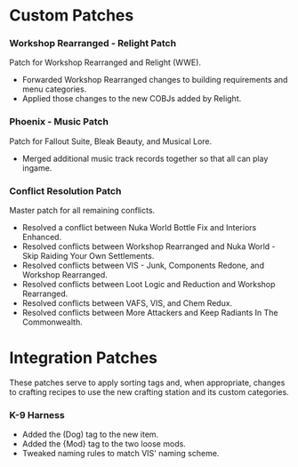# Custom Patches

### Workshop Rearranged - Relight Patch

Patch for Workshop Rearranged and Relight (WWE).

- Forwarded Workshop Rearranged changes to building requirements and menu categories.
- Applied those changes to the new COBJs added by Relight.

### Phoenix - Music Patch

Patch for Fallout Suite, Bleak Beauty, and Musical Lore.

- Merged additional music track records together so that all can play ingame.

### Conflict Resolution Patch

Master patch for all remaining conflicts.

- Resolved a conflict between Nuka World Bottle Fix and Interiors Enhanced.
- Resolved conflicts between Workshop Rearranged and Nuka World - Skip Raiding Your Own Settlements.
- Resolved conflicts between VIS - Junk, Components Redone, and Workshop Rearranged.
- Resolved conflicts between Loot Logic and Reduction and Workshop Rearranged.
- Resolved conflicts between VAFS, VIS, and Chem Redux.
- Resolved conflicts between More Attackers and Keep Radiants In The Commonwealth.

# Integration Patches

These patches serve to apply sorting tags and, when appropriate, changes to crafting recipes to use the new crafting station and its custom categories.

### K-9 Harness

- Added the (Dog) tag to the new item.
- Added the {Mod} tag to the two loose mods.
- Tweaked naming rules to match VIS' naming scheme.